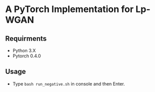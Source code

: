# A PyTorch Implementation for Lp-WGAN

## Requirments
- Python 3.X
- Pytorch 0.4.0

## Usage
- Type `bash run_negative.sh` in console and then Enter.
